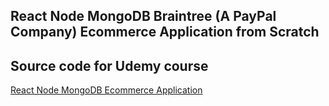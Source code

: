 ## React Node MongoDB Braintree (A PayPal Company) Ecommerce Application from Scratch

## Source code for Udemy course

[React Node MongoDB Ecommerce Application](https://www.udemy.com/draft/2293579/?couponCode=ECOMMERCE)
